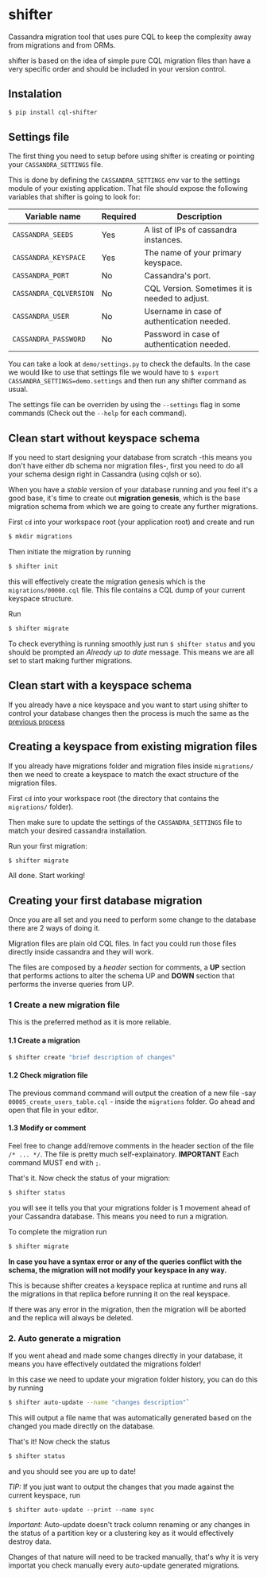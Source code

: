 # shifter

Cassandra migration tool that uses pure CQL to keep the complexity away from migrations and from ORMs.

shifter is based on the idea of simple pure CQL migration files than have a very specific order and should be included in your version control.

## Instalation

```bash
$ pip install cql-shifter
```

## Settings file

The first thing you need to setup before using shifter is creating or pointing your `CASSANDRA_SETTINGS` file.

This is done by defining the `CASSANDRA_SETTINGS` env var to the settings module of your existing application.
That file should expose the following variables that shifter is going to look for:

Variable name             | Required  | Description
---                       | ---       | ---
`CASSANDRA_SEEDS`         | Yes       | A list of IPs of cassandra instances.
`CASSANDRA_KEYSPACE`      | Yes       | The name of your primary keyspace.
`CASSANDRA_PORT`          | No        | Cassandra's port.
`CASSANDRA_CQLVERSION`    | No        | CQL Version. Sometimes it is needed to adjust.
`CASSANDRA_USER`          | No        | Username in case of authentication needed.
`CASSANDRA_PASSWORD`      | No        | Password in case of authentication needed.

You can take a look at `demo/settings.py` to check the defaults. In the case we would like to use that settings file we would have to `$ export CASSANDRA_SETTINGS=demo.settings` and then run any shifter command as usual.

The settings file can be overriden by using the `--settings` flag in some commands (Check out the `--help` for each command).

## Clean start without keyspace schema

If you need to start designing your database from scratch -this means you don't have either db schema nor migration files-, first you need to do all your schema design right in Cassandra (using cqlsh or so).

When you have a *stable* version of your database running and you feel it's a good base, it's time to create out **migration genesis**, which is the base migration schema from which we are going to create any further migrations.

First `cd` into your workspace root (your application root) and create and run  

```bash
$ mkdir migrations
``` 

Then initiate the migration by running

```bash
$ shifter init
```

this will effectively create the migration genesis which is the `migrations/00000.cql` file. This file contains a CQL dump of your current keyspace structure.

Run

```bash
$ shifter migrate
```

To check everything is running smoothly just run `$ shifter status` and you should be prompted an *Already up to date* message. This means we are all set to start making further migrations.

## Clean start with a keyspace schema

If you already have a nice keyspace and you want to start using shifter to control your database changes then the process is much the same as the [previous process](#clean-start-without-keyspace-schema)

## Creating a keyspace from existing migration files

If you already have migrations folder and migration files inside `migrations/` then we need to create a keyspace to match the exact structure of the migration files.

First `cd` into your workspace root (the directory that contains the `migrations/` folder).

Then make sure to update the settings of the `CASSANDRA_SETTINGS` file to match your desired cassandra installation.

Run your first migration:

```bash
$ shifter migrate
```

All done. Start working!

## Creating your first database migration

Once you are all set and you need to perform some change to the database there are 2 ways of doing it.

Migration files are plain old CQL files. In fact you could run those files directly inside cassandra and they will work.

The files are composed by a *header* section for comments, a **UP** section that performs actions to alter the schema UP and **DOWN** section that performs the inverse queries from UP.

### 1 Create a new migration file

This is the preferred method as it is more reliable.

#### 1.1 Create a migration

```bash
$ shifter create "brief description of changes"
```

#### 1.2 Check migration file 

The previous command command will output the creation of a new file -say `00005_create_users_table.cql` - inside the `migrations` folder. Go ahead and open that file in your editor.

#### 1.3 Modify or comment

Feel free to change add/remove comments in the header section of the file `/* ... */`. The file is pretty much self-explainatory. **IMPORTANT** Each command MUST end with `;`.

That's it. Now check the status of your migration:

```bash
$ shifter status
```

you will see it tells you that your migrations folder is 1 movement ahead of your Cassandra database. This means you need to run a migration.

To complete the migration run

```bash
$ shifter migrate
```

**In case you have a syntax error or any of the queries conflict with the schema, the migration will not modify your keyspace in any way.**

This is because shifter creates a keyspace replica at runtime and runs all the migrations in that replica before running it on the real keyspace.

If there was any error in the migration, then the migration will be aborted and the replica will always be deleted.

### 2. Auto generate a migration

If you went ahead and made some changes directly in your database, it means you have effectively outdated the migrations folder!

In this case we need to update your migration folder history, you can do this by running 

```bash
$ shifter auto-update --name "changes description"`
```

This will output a file name that was automatically generated based on the changed you made directly on the database.

That's it! Now check the status 

```bash
$ shifter status
```

and you should see you are up to date!

_TIP:_ If you just want to output the changes that you made against the current keyspace, run

```
$ shifter auto-update --print --name sync
```

*Important:* Auto-update doesn't track column renaming or any changes in the status of a partition key or a clustering key as it would effectively destroy data.

Changes of that nature will need to be tracked manually, that's why it is very importat you check manually every auto-update generated migrations.

